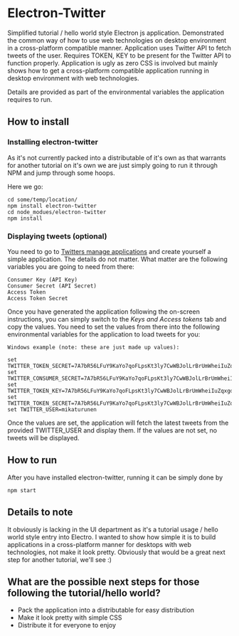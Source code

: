 # Electron-Twitter
Simplified tutorial / hello world style Electron js application. Demonstrated the common way of how to use web technologies on desktop environment in a cross-platform compatible manner. Application uses Twitter API to fetch tweets of the user. Requires TOKEN, KEY to be present for the Twitter API to function properly. Application is ugly as zero CSS is involved but mainly shows how to get a cross-platform compatible application running in desktop environment with web technologies.

Details are provided as part of the environmental variables the application requires to run.


## How to install
### Installing electron-twitter
As it's not currently packed into a distributable of it's own as that warrants for another tutorial on it's own we are just simply going to run it through NPM and jump through some hoops.

Here we go:

    cd some/temp/location/
    npm install electron-twitter
    cd node_modues/electron-twitter
    npm install


### Displaying tweets (optional)
You need to go to [Twitters manage applications](https://apps.twitter.com/) and create yourself a simple application. The details do not matter. What matter are the following variables you are going to need from there:

    Consumer Key (API Key)
    Consumer Secret (API Secret)
    Access Token
    Access Token Secret

Once you have generated the application following the on-screen instructions, you can simply switch to the _Keys and Access tokens_ tab and copy the values. You need to set the values from there into the following environmental variables for the application to load tweets for you:

    Windows example (note: these are just made up values):

    set TWITTER_TOKEN_SECRET=7A7bR56LFuY9KaYo7qoFLpsKt3ly7CwWBJolLrBrUmWheiIuZqxgdJ
    set TWITTER_CONSUMER_SECRET=7A7bR56LFuY9KaYo7qoFLpsKt3ly7CwWBJolLrBrUmWheiIuZqxgdJ
    set TWITTER_TOKEN_KEY=7A7bR56LFuY9KaYo7qoFLpsKt3ly7CwWBJolLrBrUmWheiIuZqxgdJ
    set TWITTER_TOKEN_SECRET=7A7bR56LFuY9KaYo7qoFLpsKt3ly7CwWBJolLrBrUmWheiIuZqxgdJ
    set TWITTER_USER=mikaturunen

Once the values are set, the application will fetch the latest tweets from the provided TWITTER_USER and display them. If the values are not set, no tweets will be displayed.

## How to run
After you have installed electron-twitter, running it can be simply done by

    npm start


## Details to note
It obviously is lacking in the UI department as it's a tutorial usage / hello world style entry into Electro. I wanted to show how simple it is to build applications in a cross-platform manner for desktops with web technologies, not make it look pretty. Obviously that would be a great next step for another tutorial, we'll see :)


## What are the possible next steps for those following the tutorial/hello world?

- Pack the application into a distributable for easy distribution
- Make it look pretty with simple CSS
- Distribute it for everyone to enjoy

